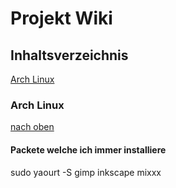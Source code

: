 # Projekt Wiki
   
   
## Inhaltsverzeichnis

[Arch Linux](#arch-linux)



   
   
   
### Arch Linux
[nach oben](#inhaltsverzeichnis)
#### Packete welche ich immer installiere
   sudo yaourt -S gimp inkscape mixxx
